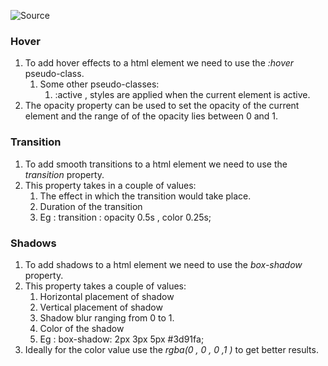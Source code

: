 ![Source](https://youtu.be/G3e-cpL7ofc?t=2688)

### Hover

1. To add hover effects to a html element we need to use the *:hover* pseudo-class.
	1. Some other pseudo-classes:
		1.  :active , styles are applied when the current element is active.
2. The opacity property can be used to set the opacity of the current element and the range of of the opacity lies between 0 and 1.

### Transition
1. To add smooth transitions to a html element we need to use the *transition* property.
2. This property takes in a couple of values:
	1. The effect in which the transition would take place.
	2. Duration of the transition
	3. Eg : transition : opacity 0.5s , color 0.25s;

### Shadows
1. To add shadows to a html element we need to use the *box-shadow* property.
2. This property takes a couple of values:
	1. Horizontal placement of shadow
	2. Vertical placement of shadow
	3. Shadow blur ranging from 0 to 1.
	4. Color of the shadow
	5. Eg : box-shadow: 2px 3px 5px \#3d91fa;
3. Ideally for the color value use the *rgba(0 , 0 , 0 ,1 )* to get better results.
